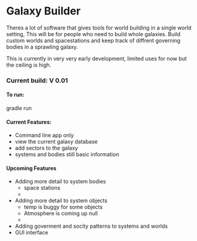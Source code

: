 # Galaxy Builder
Theres a lot of software that gives tools for world building in a single world setting, This will be for people who need to build whole galaxies.
Build custom worlds and spacestations and keep track of diffrent governing bodies in a sprawling galaxy.

This is currently in very very early development, limited uses for now but the ceiling is high.

### Current build: V 0.01
#### To run:
gradle run

#### Current Features:
- Command line app only
- view the current galaxy database
- add sectors to the galaxy
- systems and bodies still basic information

#### Upcoming Features
- Adding more detail to system bodies
  - space stations
  -
- Adding more detail to system objects
  - temp is buggy for some objects
  - Atmosphere is coming up null
  -
- Adding goverment and socity patterns to systems and worlds
- GUI interface
